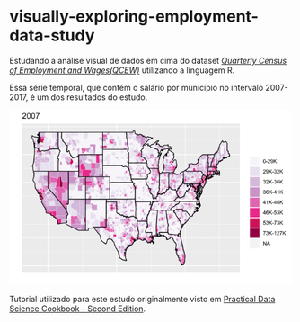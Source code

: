 # visually-exploring-employment-data-study

Estudando a análise visual de dados em cima do dataset [_Quarterly Census of Employment and Wages(QCEW)_](https://www.bls.gov/cew/datatoc.htm) utilizando a linguagem R.

Essa série temporal, que contém o salário por município no intervalo 2007-2017, é um dos resultados do estudo.

![Salário por município](https://raw.githubusercontent.com/danielsouzaaf/visually-exploring-employment-data-study/master/wage-by-county-over-years.gif?token=ARltjeX3B92fLXmE_7pqY4-WYd5K1eI8ks5bXm8MwA%3D%3D)

Tutorial utilizado para este estudo originalmente visto em [Practical Data Science Cookbook - Second Edition](https://www.safaribooksonline.com/library/view/practical-data-science/9781787129627/).
